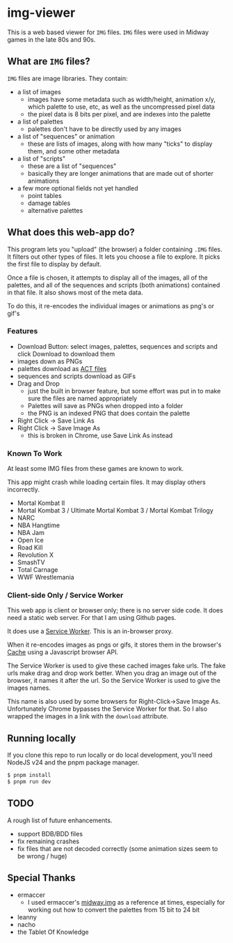 # img-viewer

This is a web based viewer for `IMG` files. `IMG` files were used in Midway games in the late 80s and 90s.


## What are `IMG` files?

`IMG` files are image libraries. They contain:
- a list of images
  - images have some metadata such as width/height, animation x/y, which palette to use, etc, as well as the uncompressed pixel data
  - the pixel data is 8 bits per pixel, and are indexes into the palette
- a list of palettes
  - palettes don't have to be directly used by any images
- a list of "sequences" or animation
  - these are lists of images, along with how many "ticks" to display them, and some other metadata
- a list of "scripts"
  - these are a list of "sequences"
  - basically they are longer animations that are made out of shorter animations
- a few more optional fields not yet handled
  - point tables
  - damage tables
  - alternative palettes

## What does this web-app do?

This program lets you "upload" (the browser) a folder containing `.IMG` files. It filters
out other types of files. It lets you choose a file to explore. It picks the first file
to display by default.

Once a file is chosen, it attempts to display all of the images, all of the palettes, and all of the sequences and scripts (both animations) contained in that file. It also shows most of the meta data.

To do this, it re-encodes the individual images or animations as png's or gif's

### Features

 - Download Button: select images, palettes, sequences and scripts and click Download to download them
  - images down as PNGs
  - palettes download as [ACT files](https://mugen.fandom.com/wiki/List_of_M.U.G.E.N_file_formats#ACT)
  - sequences and scripts download as GIFs
- Drag and Drop
  - just the built in browser feature, but some effort was put in to make sure the files are named appropriately
  - Palettes will save as PNGs when dropped into a folder
  - the PNG is an indexed PNG that does contain the palette
- Right Click -> Save Link As
- Right Click -> Save Image As
  - this is broken in Chrome, use Save Link As instead

### Known To Work

At least some IMG files from these games are known to work.

This app might crash while loading certain files. It may display others incorrectly. 

- Mortal Kombat II
- Mortal Kombat 3 / Ultimate Mortal Kombat 3 / Mortal Kombat Trilogy
- NARC
- NBA Hangtime
- NBA Jam
- Open Ice
- Road Kill
- Revolution X
- SmashTV
- Total Carnage
- WWF Wrestlemania

### Client-side Only / Service Worker

This web app is client or browser only; there is no server side code. It does need
a static web server. For that I am using Github pages.

It does use a [Service Worker](https://developer.mozilla.org/en-US/docs/Web/API/Service_Worker_API). This is an in-browser proxy. 

When it re-encodes images as pngs or gifs, it stores them in the browser's [Cache](https://developer.mozilla.org/en-US/docs/Web/API/Cache) using a Javascript browser API. 

The Service Worker is used to give these cached images fake urls. The fake urls make drag and drop work better. When you drag an image out of the browser, it names it after the url. So the Service Worker is used to give the images names.

This name is also used by some browsers for Right-Click->Save Image As. Unfortunately Chrome bypasses the Service Worker for that. So I also wrapped the images in a link with the `download` attribute.

## Running locally

If you clone this repo to run locally or do local development, you'll need NodeJS v24 and the pnpm package manager.

```sh
$ pnpm install
$ pnpm run dev
```

## TODO

A rough list of future enhancements.

- support BDB/BDD files
- fix remaining crashes
- fix files that are not decoded correctly (some animation sizes seem to be wrong / huge)

## Special Thanks

- ermaccer
  - I used ermaccer's [midway.img](https://github.com/ermaccer/midway.img) as a reference at times, especially for working out how to convert the palettes from 15 bit to 24 bit
- leanny
- nacho
- the Tablet Of Knowledge